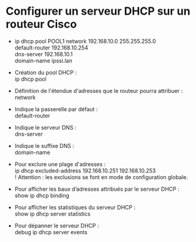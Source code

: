 Configurer un serveur DHCP sur un routeur Cisco
===============================================


- ip dhcp pool POOL1
 network 192.168.10.0 255.255.255.0  
 default-router 192.168.10.254  
 dns-server 192.168.10.1  
 domain-name ipssi.lan  

- Création du pool DHCP :  
ip dhcp pool

- Définition de l'étendue d'adresses que le routeur pourra attribuer :  
network
    
- Indique la passerelle par défaut :  
default-router

- Indique le serveur DNS :  
dns-server

- Indique le suffixe DNS :  
domain-name

- Pour exclure une plage d'adresses :  
ip dhcp excluded-address 192.168.10.251 192.168.10.253  
! Attention : les exclusions se font en mode de configuration globale.

- Pour afficher les baux d’adresses attribués par le serveur DHCP :  
show ip dhcp binding

- Pour afficher les statistiques du serveur DHCP :  
show ip dhcp server statistics

- Pour dépanner le serveur DHCP :  
debug ip dhcp server events

